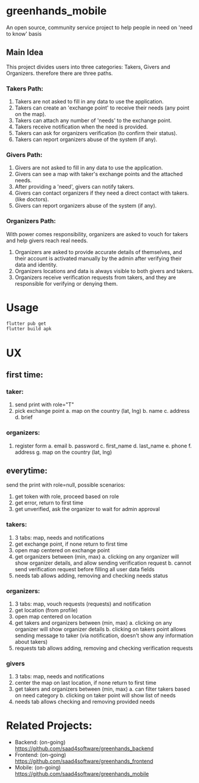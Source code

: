 # greenhands_mobile
An open source, community service project to help people in need on 'need to know' basis


## Main Idea
This project divides users into three categories: Takers, Givers and Organizers.
therefore there are three paths.

### Takers Path:
1. Takers are not asked to fill in any data to use the application.
2. Takers can create an 'exchange point' to receive their needs (any point on the map).
3. Takers can attach any number of 'needs' to the exchange point.
4. Takers receive notification when the need is provided.
5. Takers can ask for organizers verification (to confirm their status).
6. Takers can report organizers abuse of the system (if any).

### Givers Path:
1. Givers are not asked to fill in any data to use the application.
2. Givers can see a map with taker's exchange points and the attached needs.
3. After providing a 'need', givers can notify takers.
4. Givers can contact organizers if they need a direct contact with takers. (like doctors).
5. Givers can report organizers abuse of the system (if any).

### Organizers Path:
With power comes responsibility, organizers are asked to vouch for takers and help givers reach real needs.
1. Organizers are asked to provide accurate details of themselves, and their account is activated manually by the admin after verifying their data and identity.
2. Organizers locations and data is always visible to both givers and takers.
3. Organizers receive verification requests from takers, and they are responsible for verifying or denying them.

# Usage

```bash
flutter pub get
flutter build apk
```


# UX
## first time:
### taker:
1. send print with role="T"
2. pick exchange point
    a. map on the country (lat, lng)
    b. name
    c. address
    d. brief
   

### organizers:
1. register form
    a. email
    b. password
    c. first_name
    d. last_name
    e. phone
    f. address
    g. map on the country (lat, lng)
   

## everytime:
send the print with role=null, possible scenarios:
1. get token with role, proceed based on role
2. get error, return to first time
3. get unverified, ask the organizer to wait for admin approval

### takers:
1. 3 tabs: map, needs and notifications
2. get exchange point, if none return to first time
3. open map centered on exchange point
4. get organizers between (min, max)
   a. clicking on any organizer will show organizer details, and allow sending verification request
   b. cannot send verification request before filling all user data fields
5. needs tab allows adding, removing and checking needs status

### organizers:
1. 3 tabs: map, vouch requests (requests) and notification
2. get location (from profile)
3. open map centered on location
4. get takers and organizers between (min, max)
   a. clicking on any organizer will show organizer details
   b. clicking on takers point allows sending message to taker (via notification, doesn't show any information about takers)
5. requests tab allows adding, removing and checking verification requests

### givers
1. 3 tabs: map, needs and notifications
2. center the map on last location, if none return to first time
3. get takers and organizers between (min, max)
   a. can filter takers based on need category
   b. clicking on taker point will show list of needs
4. needs tab allows checking and removing provided needs


# Related Projects:
* Backend: (on-going) https://github.com/saad4software/greenhands_backend
* Frontend: (on-going) https://github.com/saad4software/greenhands_frontend
* Mobile: (on-going) https://github.com/saad4software/greenhands_mobile

